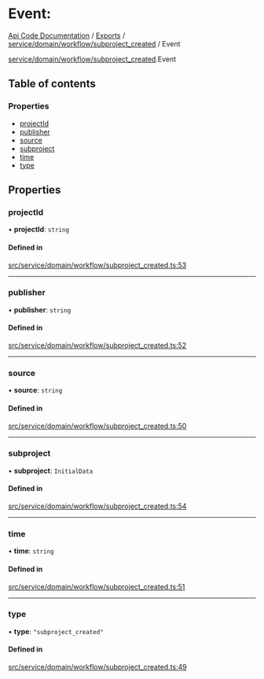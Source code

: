 # Event: 
 
[Api Code Documentation](../README.md) / [Exports](../modules.md) / [service/domain/workflow/subproject\_created](../modules/service_domain_workflow_subproject_created.md) / Event

[service/domain/workflow/subproject_created](../modules/service_domain_workflow_subproject_created.md).Event

## Table of contents

### Properties

- [projectId](service_domain_workflow_subproject_created.Event.md#projectid)
- [publisher](service_domain_workflow_subproject_created.Event.md#publisher)
- [source](service_domain_workflow_subproject_created.Event.md#source)
- [subproject](service_domain_workflow_subproject_created.Event.md#subproject)
- [time](service_domain_workflow_subproject_created.Event.md#time)
- [type](service_domain_workflow_subproject_created.Event.md#type)

## Properties

### projectId

• **projectId**: `string`

#### Defined in

[src/service/domain/workflow/subproject_created.ts:53](https://github.com/openkfw/TruBudget/blob/0804644/api/src/service/domain/workflow/subproject_created.ts#L53)

___

### publisher

• **publisher**: `string`

#### Defined in

[src/service/domain/workflow/subproject_created.ts:52](https://github.com/openkfw/TruBudget/blob/0804644/api/src/service/domain/workflow/subproject_created.ts#L52)

___

### source

• **source**: `string`

#### Defined in

[src/service/domain/workflow/subproject_created.ts:50](https://github.com/openkfw/TruBudget/blob/0804644/api/src/service/domain/workflow/subproject_created.ts#L50)

___

### subproject

• **subproject**: `InitialData`

#### Defined in

[src/service/domain/workflow/subproject_created.ts:54](https://github.com/openkfw/TruBudget/blob/0804644/api/src/service/domain/workflow/subproject_created.ts#L54)

___

### time

• **time**: `string`

#### Defined in

[src/service/domain/workflow/subproject_created.ts:51](https://github.com/openkfw/TruBudget/blob/0804644/api/src/service/domain/workflow/subproject_created.ts#L51)

___

### type

• **type**: ``"subproject_created"``

#### Defined in

[src/service/domain/workflow/subproject_created.ts:49](https://github.com/openkfw/TruBudget/blob/0804644/api/src/service/domain/workflow/subproject_created.ts#L49)
